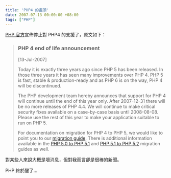 ```yaml
---
title: 'PHP4 的盡頭'
date: 2007-07-13 00:00:00 +08:00
tags: ["PHP"]
---
```


[PHP 官方](http://www.php.net)宣佈停止對 PHP4 的支援了，原文如下：
<blockquote>

### PHP 4 end of life announcement
<span class="newsdate">[13-Jul-2007]</span>

Today it is exactly three years ago since PHP 5 has been released. In those three years it has seen many improvements over PHP 4. PHP 5 is fast, stable &amp; production-ready and as PHP 6 is on the way, PHP 4 will be discontinued.

The PHP development team hereby announces that support for PHP 4 will continue until the end of this year only. After 2007-12-31 there will be no more releases of PHP 4.4. We will continue to make critical security fixes available on a case-by-case basis until 2008-08-08. Please use the rest of this year to make your application suitable to run on PHP 5.

For documentation on migration for PHP 4 to PHP 5, we would like to point you to our [migration guide](/manual/en/migration5.php). There is additional information available in the [PHP 5.0 to PHP 5.1](/manual/en/migration51.php) and [PHP 5.1 to PHP 5.2](/manual/en/migration52.php) migration guides as well.
</blockquote>

對某些人來說大概是壞消息，但對我而言卻是很棒的新聞。

PHP 終於醒了...
